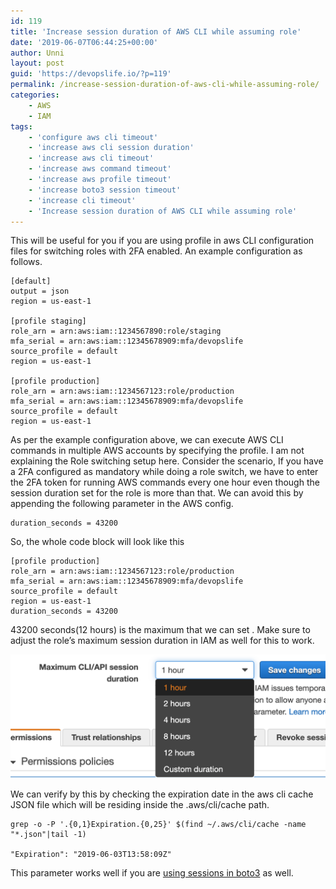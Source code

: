 ```yaml
---
id: 119
title: 'Increase session duration of AWS CLI while assuming role'
date: '2019-06-07T06:44:25+00:00'
author: Unni
layout: post
guid: 'https://devopslife.io/?p=119'
permalink: /increase-session-duration-of-aws-cli-while-assuming-role/
categories:
    - AWS
    - IAM
tags:
    - 'configure aws cli timeout'
    - 'increase aws cli session duration'
    - 'increase aws cli timeout'
    - 'increase aws command timeout'
    - 'increase aws profile timeout'
    - 'increase boto3 session timeout'
    - 'increase cli timeout'
    - 'Increase session duration of AWS CLI while assuming role'
---
```


This will be useful for you if you are using profile in aws CLI configuration files for switching roles with 2FA enabled. An example configuration as follows.

```
[default]
output = json
region = us-east-1

[profile staging]
role_arn = arn:aws:iam::1234567890:role/staging
mfa_serial = arn:aws:iam::12345678909:mfa/devopslife
source_profile = default
region = us-east-1

[profile production]
role_arn = arn:aws:iam::1234567123:role/production
mfa_serial = arn:aws:iam::12345678909:mfa/devopslife
source_profile = default
region = us-east-1

```


As per the example configuration above, we can execute AWS CLI commands in multiple AWS accounts by specifying the profile. I am not explaining the Role switching setup here. Consider the scenario, If you have a 2FA configured as mandatory while doing a role switch, we have to enter the 2FA token for running AWS commands every one hour even though the session duration set for the role is more than that. We can avoid this by appending the following parameter in the AWS config.

```
duration_seconds = 43200
```


So, the whole code block will look like this

```
[profile production]
role_arn = arn:aws:iam::1234567123:role/production
mfa_serial = arn:aws:iam::12345678909:mfa/devopslife
source_profile = default
region = us-east-1
duration_seconds = 43200
```


43200 seconds(12 hours) is the maximum that we can set . Make sure to adjust the role’s maximum session duration in IAM as well for this to work.

![](../assets/img/Screenshot-2019-06-07-at-2.35.58-PM.png)


We can verify by this by checking the expiration date in the aws cli cache JSON file which will be residing inside the .aws/cli/cache path.

```
grep -o -P '.{0,1}Expiration.{0,25}' $(find ~/.aws/cli/cache -name "*.json"|tail -1)

"Expiration": "2019-06-03T13:58:09Z"
```


This parameter works well if you are [using sessions in boto3](https://devopslife.io/using-profiles-in-boto3/) as well.